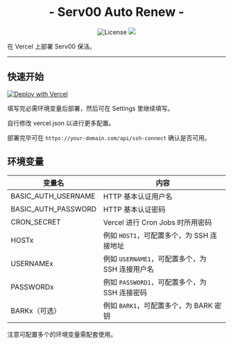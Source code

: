 <h1 align="center">- Serv00 Auto Renew -</h1>

<p align="center">
<img src="https://img.shields.io/github/license/amakerlife/serv00-auto-renew" alt="License" />
<img src="https://img.shields.io/github/last-commit/amakerlife/serv00-auto-renew">

在 Vercel 上部署 Serv00 保活。

---

## 快速开始

[![Deploy with Vercel](https://vercel.com/button)](https://vercel.com/new/clone?repository-url=https%3A%2F%2Fgithub.com%2Famakerlife%2Fserv00-auto-renew&env=BASIC_AUTH_USERNAME,BASIC_AUTH_PASSWORD,CRON_SECRET,HOST1,USERNAME1,PASSWORD1&project-name=serv00-auto-renew&repository-name=serv00-auto-renew)

填写完必需环境变量后部署，然后可在 Settings 里继续填写。

自行修改 vercel.json 以进行更多配置。

部署完毕可在 `https://your-domain.com/api/ssh-connect` 确认是否可用。

## 环境变量

| 变量名              | 内容                                            |
| ------------------- | ----------------------------------------------- |
| BASIC_AUTH_USERNAME | HTTP 基本认证用户名                             |
| BASIC_AUTH_PASSWORD | HTTP 基本认证密码                               |
| CRON_SECRET         | Vercel 进行 Cron Jobs 时所用密码                |
| HOSTx               | 例如 `HOST1`，可配置多个，为 SSH 连接地址       |
| USERNAMEx           | 例如 `USERNAME1`，可配置多个，为 SSH 连接用户名 |
| PASSWORDx           | 例如 `PASSWORD1`，可配置多个，为 SSH 连接密码   |
| BARKx（可选）       | 例如 `BARK1`，可配置多个，为 BARK 密钥          |

注意可配置多个的环境变量需配套使用。